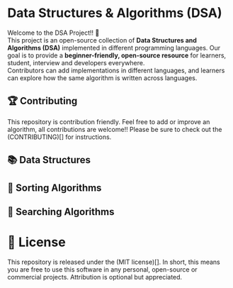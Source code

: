 # Data Structures & Algorithms (DSA)

Welcome to the DSA Project!! 🚀  
This project is an open-source collection of **Data Structures and Algorithms (DSA)** implemented in different programming languages. Our goal is to provide a **beginner-friendly, open-source resource** for learners, student, interview and developers everywhere.  
Contributors can add implementations in different languages, and learners can explore how the same algorithm is written across languages.

## 🏆 Contributing

This repository is contribution friendly. Feel free to add or improve an algorithm, all contributions are welcome!! Please be sure to check out the (CONTRIBUTING)[] for instructions.

## 📚 Data Structures

## 🥇 Sorting Algorithms

## 🔎 Searching Algorithms

# 📜 License

This repository is released under the (MIT license)[]. In short, this means you are free to use this software in any personal, open-source or commercial projects. Attribution is optional but appreciated.
